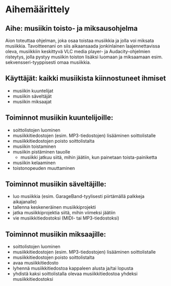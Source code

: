 # Aihemäärittely

## Aihe: musiikin toisto- ja miksausohjelma
Aion toteuttaa ohjelman, joka osaa toistaa musiikkia ja jolla voi miksata musiikkia. Tavoitteenani on siis aikaansaada jonkinlainen laajennettavissa oleva, musiikkiin keskittyvä VLC media player- ja Audacity-ohjelmien risteytys, jolla pystyy musiikin toiston lisäksi luomaan ja miksaamaan esim. sekvensseri-tyyppisesti omaa musiikkia.

## Käyttäjät: kaikki musiikista kiinnostuneet ihmiset
- musiikin kuuntelijat
- musiikin säveltäjät
- musiikin miksaajat

## Toiminnot musiikin kuuntelijoille:
- soittolistojen luominen
- musiikkitiedostojen (esim. MP3-tiedostojen) lisääminen soittolistalle
- musiikkitiedostojen poisto soittolistalta
- musiikin toistaminen
- musiikin pistäminen tauolle
	- musiikki jatkuu siitä, mihin jäätiin, kun painetaan toista-painiketta
- musiikin kelaaminen
- toistonopeuden muuttaminen

## Toiminnot musiikin säveltäjille:
- luo musiikkia (esim. GarageBand-tyylisesti piirtämällä palkkeja aikajanalle)
- tallenna keskeneräinen musiikkiprojekti
- jatka musiikkiprojektia siitä, mihin viimeksi jäätiin
- vie musiikkitiedostoksi (MIDI- tai MP3-tiedostoksi)

## Toiminnot musiikin miksaajille:
- soittolistojen luominen
- musiikkitiedostojen (esim. MP3-tiedostojen) lisääminen soittolistalle
- musiikkitiedostojen poisto soittolistalta
- avaa musiikkitiedosto
- lyhennä musiikkitiedostoa kappaleen alusta ja/tai lopusta
- yhdistä kaksi soittolistalla olevaa musiikkitiedostoa yhdeksi musiikkitiedostoksi